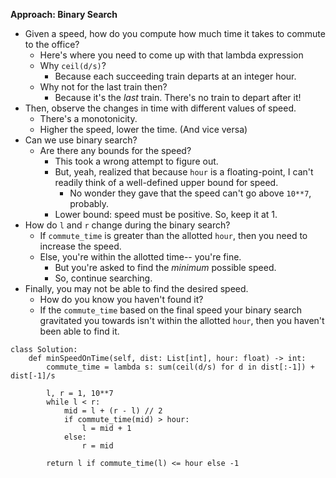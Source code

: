 **Approach: Binary Search**

* Given a speed, how do you compute how much time it takes to commute to the office?
	* Here's where you need to come up with that lambda expression
	* Why `ceil(d/s)`?
		* Because each succeeding train departs at an integer hour.
	* Why not for the last train then?
		* Because it's the *last* train. There's no train to depart after it!
* Then, observe the changes in time with different values of speed.
	* There's a monotonicity.
	* Higher the speed, lower the time. (And vice versa)
* Can we use binary search?
	* Are there any bounds for the speed?
		* This took a wrong attempt to figure out.
		* But, yeah, realized that because `hour` is a floating-point, I can't readily think of a well-defined upper bound for speed.
			* No wonder they gave that the speed can't go above `10**7`, probably.
		* Lower bound: speed must be positive. So, keep it at 1.
* How do `l` and `r` change during the binary search?
	* If `commute_time` is greater than the allotted `hour`, then you need to increase the speed.
	* Else, you're within the allotted time-- you're fine.
		* But you're asked to find the *minimum* possible speed.
		* So, continue searching.
* Finally, you may not be able to find the desired speed.
	* How do you know you haven't found it?
	* If the `commute_time` based on the final speed your binary search gravitated you towards isn't within the allotted `hour`, then you haven't been able to find it.

```
class Solution:
    def minSpeedOnTime(self, dist: List[int], hour: float) -> int:        
        commute_time = lambda s: sum(ceil(d/s) for d in dist[:-1]) + dist[-1]/s

        l, r = 1, 10**7
        while l < r:
            mid = l + (r - l) // 2
            if commute_time(mid) > hour:
                l = mid + 1
            else:
                r = mid

        return l if commute_time(l) <= hour else -1
```
